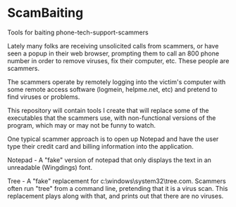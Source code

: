 # ScamBaiting
Tools for baiting phone-tech-support-scammers

Lately many folks are receiving unsolicited calls from scammers, or have seen a popup
in their web browser, prompting them to call an 800 phone number in order to
remove viruses, fix their computer, etc. These people are scammers.

The scammers operate by remotely logging into the victim's computer with some
remote access software (logmein, helpme.net, etc) and pretend to find viruses
or problems.

This repository will contain tools I create that will replace some of the executables
that the scammers use, with non-functional versions of the program, which may or may not
be funny to watch.

One typical scammer approach is to open up Notepad and have the user type their credit
card and billing information into the application.

Notepad - A "fake" version of notepad that only displays the text in an unreadable (Wingdings) font.

Tree - A "fake" replacement for c:\windows\system32\tree.com. Scammers often run "tree" from a
command line, pretending that it is a virus scan. This replacement plays along with that,
and prints out that there are no viruses.
